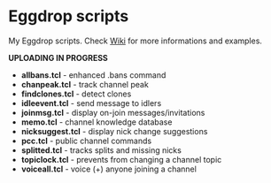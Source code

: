 # Eggdrop scripts
My Eggdrop scripts. Check [Wiki](https://github.com/wilkowy/eggdrop-scripts/wiki) for more informations and examples.

**UPLOADING IN PROGRESS**

- **allbans.tcl** - enhanced .bans command
- **chanpeak.tcl** - track channel peak
- **findclones.tcl** - detect clones
- **idleevent.tcl** - send message to idlers
- **joinmsg.tcl** - display on-join messages/invitations
- **memo.tcl** - channel knowledge database
- **nicksuggest.tcl** - display nick change suggestions
- **pcc.tcl** - public channel commands
- **splitted.tcl** - tracks splits and missing nicks
- **topiclock.tcl** - prevents from changing a channel topic
- **voiceall.tcl** - voice (+) anyone joining a channel
